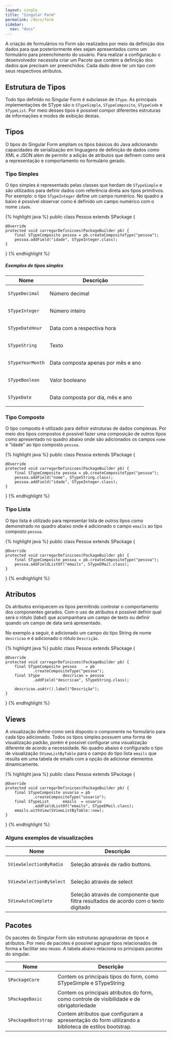 ```yaml
---
layout: single
title: "Singular Form"
permalink: /docs/form
sidebar:
  nav: "docs"
---
```


A criação de formulários no Form são realizados por meio da definição dos dados para que posteriormente eles sejam
apresentados como um formulário para preenchimento do usuário. Para realizar a configuração o desenvolvedor necessita
criar um Pacote que contém a definição dos dados que precisam ser preenchidos. Cada dado deve ter um tipo com seus
respectivos atributos.

## Estrutura de Tipos

Todo tipo definido no Singular Form é subclasse de `SType`. As principais implementações de SType são o `STypeSimple`, `STypeComposite`, 
`STypeCode` e `STypeList`. Por meio desses tipos é possível compor diferentes estruturas de informações e modos de exibição destas.

## Tipos
O tipos do Singular Form ampliam os tipos básicos do Java adicionando capacidades de serialização em linguagens de definição de dados como XML e JSON além de permitir a adição de atributos que definem como será a representação e comportamento no formulário gerado.

### Tipo Simples

O tipo simples é representado pelas classes que herdam de `STypeSimple` e são utilizados para definir dados com referência direta aos tipos primitivos. Por exemplo: o tipo `STypeInteger` define um campo numérico. No quadro a baixo é possível observar como é definido um campo numérico com o nome `idade`.

{% highlight java %} 
public class Pessoa extends SPackage {

    @Override
    protected void carregarDefinicoes(PackageBuilder pb) {
        final STypeComposite pessoa = pb.createCompositeType("pessoa");
        pessoa.addField("idade", STypeInteger.class);
    }

}
{% endhighlight %}

##### Exemplos de tipos simples

<div class="mobile-side-scroller">
<table>
    <thead>
    <tr>
        <th>Nome</th>
        <th>Descrição</th>
    </tr>
    </thead>
    <tbody>
    <tr>
        <td><p><code>STypeDecimal</code></p></td>
        <td>Número decimal</td>
    </tr>
    <tr>
        <td><p><code>STypeInteger</code></p></td>
        <td>Número inteiro</td>
    </tr>
    <tr>
        <td><p><code>STypeDateHour</code></p></td>
        <td>Data com a respectiva hora</td>
    </tr>
    <tr>
        <td><p><code>STypeString</code></p></td>
        <td>Texto</td>
    </tr>
    <tr>
        <td><p><code>STypeYearMonth</code></p></td>
        <td>Data composta apenas por mês e ano</td>
    </tr>
    <tr>
        <td><p><code>STypeBoolean</code></p></td>
        <td>Valor booleano</td>
    </tr>
    <tr>
        <td><p><code>STypeDate</code></p></td>
        <td>Data composta por dia, mês e ano</td>
    </tr>
    </tbody>
</table>
</div>


### Tipo Composto

O tipo composto é utilizado para definir estruturas de dados complexas. Por meio dos tipos compostos é possível fazer uma composição de outros tipos como apresentado no quadro abaixo onde são adicionados os campos `nome` e "idade" ao tipo composto `pessoa`.

{% highlight java %} 
public class Pessoa extends SPackage {

    @Override
    protected void carregarDefinicoes(PackageBuilder pb) {
        final STypeComposite pessoa = pb.createCompositeType("pessoa");
        pessoa.addField("nome", STypeString.class);
        pessoa.addField("idade", STypeInteger.class);
    }

}
{% endhighlight %}

### Tipo Lista

O tipo lista é utilizado para representar lista de outros tipos como demonstrado no quadro abaixo onde é adicionado o campo `emails` ao tipo composto `pessoa`.

{% highlight java %} 
public class Pessoa extends SPackage {

    @Override
    protected void carregarDefinicoes(PackageBuilder pb) {
        final STypeComposite pessoa = pb.createCompositeType("pessoa");
        pessoa.addFieldListOf("emails", STypeEMail.class);
    }

}
{% endhighlight %}

## Atributos

Os atributos enriquecem os tipos permitindo controlar o comportamento dos componentes gerados. Com o uso de atributos é possível definir qual será o rótulo (*label*) que acompanhara um campo de texto ou definir quando um campo de data será apresentado.

No exemplo a seguir, é adicionado um campo do tipo String de nome `descricao` e é adicionado o rótulo `Descrição`.

{% highlight java %} 
public class Pessoa extends SPackage {

    @Override
    protected void carregarDefinicoes(PackageBuilder pb) {
        final STypeComposite pessoa    = pb
                .createCompositeType("pessoa");
        final SType          descricao = pessoa
                .addField("descricao", STypeString.class);

        descricao.asAtr().label("Descrição");
    }

}
{% endhighlight %}

## Views 

A visualização define como será disposto o componente no formulário para cada tipo adicionado. Todos os tipos simples possuem uma forma de visualização padrão, porém é possível configurar uma visualização diferente de acordo a necessidade. No quadro abaixo é configurado o tipo de visualização `SViewListByTable` para o campo do tipo lista `emails`  que resulta em uma tabela de emails com a opção de adicionar elementos dinamicamente.

{% highlight java %} 
public class Pessoa extends SPackage {

    @Override
    protected void carregarDefinicoes(PackageBuilder pb) {
        final STypeComposite usuario = pb
                .createCompositeType("usuario");
        final STypeList      emails  = usuario
                .addFieldListOf("emails", STypeEMail.class);
        emails.withView(SViewListByTable::new);
    }

}
{% endhighlight %}


### Alguns exemplos de visualizações

<div class="mobile-side-scroller">
<table>
    <thead>
    <tr>
        <th>Nome</th>
        <th>Descrição</th>
    </tr>
    </thead>
    <tbody>
    <tr>
        <td><p><code>SViewSelectionByRadio</code></p></td>
        <td>Seleção através de radio buttons.</td>
    </tr>
    <tr>
        <td><p><code>SViewSelectionBySelect</code></p></td>
        <td>Seleção através de select</td>
    </tr>
    <tr>
        <td><p><code>SViewAutoComplete</code></p></td>
        <td>Seleção através de componente que filtra resultados de acordo com o texto digitado</td>
    </tr>
    </tbody>
</table>
</div>


## Pacotes

Os pacotes do Singular Form são estruturas agrupadoras de tipos e atributos. Por meio de pacotes é possível agrupar tipos relacionados de forma a facilitar seu reuso. A tabela abaixo relaciona os principais pacotes do singular.

<div class="mobile-side-scroller">
<table>
    <thead>
    <tr>
        <th>Nome</th>
        <th>Descrição</th>
    </tr>
    </thead>
    <tbody>
    <tr>
        <td><p><code>SPackageCore</code></p></td>
        <td>Contem os principais tipos do form, como STypeSimple e STypeString</td>
    </tr>
    <tr>
        <td><p><code>SPackageBasic</code></p></td>
        <td>Contem os principais atributos do form, como controle de visibilidade e de obrigatoriedade</td>
    </tr>
    <tr>
        <td><p><code>SPackageBootstrap</code></p></td>
        <td>Contem atributos que configuram a apresentação do form utilizando a biblioteca de estilos bootstrap.</td>
    </tr>
    </tbody>
</table>
</div>


